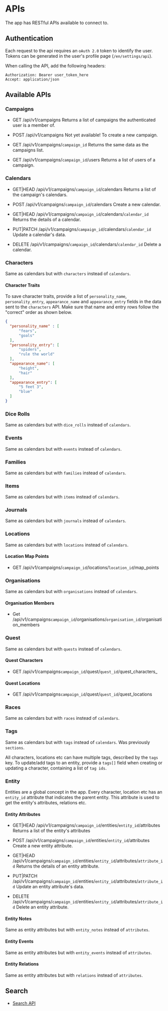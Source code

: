 # APIs

The app has RESTful APIs available to connect to.

## Authentication

Each request to the api requires an `oAuth 2.0` token to identify the user. Tokens can be generated in the user's profile page (`/en/settings/api`).

When calling the API, add the following headers:

    Authorization: Bearer user_token_here
    Accept: application/json
    
## Available APIs

### Campaigns
* GET /api/v1/campaigns
Returns a list of campaigns the authenticated user is a member of.

* POST /api/v1/campaigns
Not yet available! To create a new campaign.

* GET /api/v1/campaigns/`campaign_id`
Returns the same data as the campaigns list.

* GET /api/v1/campaigns/`campaign_id`/users
Returns a list of users of a campaign.

### Calendars

* GET|HEAD /api/v1/campaigns/`campaign_id`/calendars
Returns a list of the campaign's calendars.

* POST /api/v1/campaigns/`campaign_id`/calendars
Create a new calendar.

* GET|HEAD /api/v1/campaigns/`campaign_id`/calendars/`calendar_id`
Returns the details of a calendar.

* PUT|PATCH /api/v1/campaigns/`campaign_id`/calendars/`calendar_id`
Update a calendar's data.

* DELETE /api/v1/campaigns/`campaign_id`/calendars/`calendar_id`
Delete a calendar.

### Characters
Same as calendars but with `characters` instead of `calendars`.

#### Character Traits
To save character traits, provide a list of `personality_name`, `personality_entry`, `appearance_name` and `appearance_entry` fields in the data sent to the `characters` API. Make sure that name and entry rows follow the "correct" order as shown below.

```json
{
  "personality_name" : [
      "fears",
      "goals"
  ],
  "personality_entry": [
      "spiders",
      "rule the world"
  ],
  "appearance_name": [
      "height",
      "hair"
  ],
  "appearance_entry": [
      "5 feet 3",
      "blue"
  ]
}
```

### Dice Rolls
Same as calendars but with `dice_rolls` instead of `calendars`.

### Events
Same as calendars but with `events` instead of `calendars`.

### Families
Same as calendars but with `families` instead of `calendars`.

### Items
Same as calendars but with `items` instead of `calendars`.

### Journals
Same as calendars but with `journals` instead of `calendars`.

### Locations
Same as calendars but with `locations` instead of `calendars`.

#### Location Map Points
* GET /api/v1/campaigns/`campaign_id`/locations/`location_id`/map_points

### Organisations 
Same as calendars but with `organisations` instead of `calendars`.

#### Organisation Members 
* Get /api/v1/campaigns`campaign_id`/organisations/`organisation_id`/organisation_members

### Quest 
Same as calendars but with `quests` instead of `calendars`.

#### Quest Characters
* GET /api/v1/campaigns`campaign_id`/quest/`quest_id`/quest_characters_

#### Quest Locations
* GET /api/v1/campaigns`campaign_id`/quest/`quest_id`/quest_locations

### Races
Same as calendars but with `races` instead of `calendars`.

### Tags
Same as calendars but with `tags` instead of `calendars`. Was previously `sections`.

All characters, locations etc can have multiple tags, described by the `tags` key. To update/add tags to an entity, provide a `tags[]` field when creating or updating a character, containing a list of `tag ids`.

### Entity
Entities are a global concept in the app. Every character, location etc has an `entity_id` attribute that indicates the parent entity. This attribute is used to get the entity's attributes, relations etc.

#### Entity Attributes
* GET|HEAD /api/v1/campaigns/`campaign_id`/entities/`entity_id`/attributes
Returns a list of the entity's attributes

* POST /api/v1/campaigns/`campaign_id`/entities/`entity_id`/attributes
Create a new entity attribute.

* GET|HEAD /api/v1/campaigns/`campaign_id`/entities/`entity_id`/attributes/`attribute_id`
Returns the details of an entity attribute.

* PUT|PATCH /api/v1/campaigns/`campaign_id`/entities/`entity_id`/attributes/`attribute_id`
Update an entity attribute's data.

* DELETE /api/v1/campaigns/`campaign_id`/entities/`entity_id`/attributes/`attribute_id`
Delete an entity attribute.

#### Entity Notes
Same as entity attributes but with `entity_notes` instead of `attributes`.

#### Entity Events
Same as entity attributes but with `entity_events` instead of `attributes`.

#### Entity Relations
Same as entity attributes but with `relations` instead of `attributes`.

## Search
* [Search API](search.md)